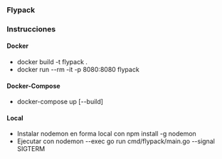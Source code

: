 ### Flypack


### Instrucciones

#### Docker
- docker build -t flypack .
- docker run --rm -it -p 8080:8080 flypack 
#### Docker-Compose
- docker-compose up [--build]

#### Local

- Instalar nodemon en forma local con npm install -g nodemon
- Ejecutar con nodemon --exec go run cmd/flypack/main.go --signal SIGTERM